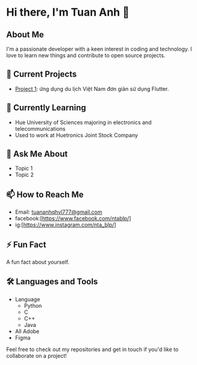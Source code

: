 # Hi there, I'm Tuan Anh 👋

## About Me
I'm a passionate developer with a keen interest in coding and technology. I love to learn new things and contribute to open source projects.

## 🔭 Current Projects
- [Project 1](https://github.com/tuananhhusc/DU_LICH_VIET_NAM): ứng dụng du lịch Việt Nam đơn giản sử dụng Flutter.
## 🌱 Currently Learning
- Hue University of Sciences majoring in electronics and telecommunications
- Used to work at Huetronics Joint Stock Company

## 💬 Ask Me About
- Topic 1
- Topic 2

## 📫 How to Reach Me
- Email: [tuananhqhvl777@gmail.com](tuananhqhvl777@gmail.com)
- facebook:[https://www.facebook.com/ntablp/]
- ig:[https://www.instagram.com/nta_blp/]

## ⚡ Fun Fact
A fun fact about yourself.

## 🛠️ Languages and Tools
- Language
  + Python
  + C
  + C++
  + Java
- All Adobe
- Figma

Feel free to check out my repositories and get in touch if you'd like to collaborate on a project!
